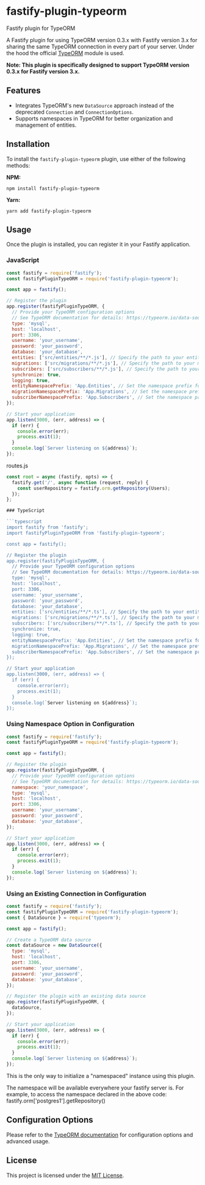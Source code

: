 # fastify-plugin-typeorm

<!-- [![Package Version](https://img.shields.io/npm/v/fastify-typeorm-plugin.svg)](https://npm.im/fastify-typeorm-plugin)
[![Build Status](https://travis-ci.org/inthepocket/fastify-typeorm-plugin.svg?branch=master)](https://travis-ci.org/inthepocket/fastify-typeorm-plugin)
[![Greenkeeper badge](https://badges.greenkeeper.io/inthepocket/fastify-typeorm-plugin.svg)](https://greenkeeper.io/)
[![Coverage Status](https://coveralls.io/repos/github/inthepocket/fastify-typeorm-plugin/badge.svg?branch=master)](https://coveralls.io/github/inthepocket/fastify-typeorm-plugin?branch=master) -->

Fastify plugin for TypeORM 

A Fastify plugin for using TypeORM version 0.3.x with Fastify version 3.x for sharing the same TypeORM connection in every part of your server.
Under the hood the official [TypeORM](https://www.npmjs.com/package/typeorm) module is used.

**Note: This plugin is specifically designed to support TypeORM version 0.3.x for Fastify version 3.x.**

## Features

- Integrates TypeORM's new `DataSource` approach instead of the deprecated `Connection` and `ConnectionOptions`.
- Supports namespaces in TypeORM for better organization and management of entities.

## Installation

To install the `fastify-plugin-typeorm` plugin, use either of the following methods:

**NPM:**

```shell
npm install fastify-plugin-typeorm
```

**Yarn:**

```shell
yarn add fastify-plugin-typeorm
```

## Usage

Once the plugin is installed, you can register it in your Fastify application.

### JavaScript

```javascript
const fastify = require('fastify');
const fastifyPluginTypeORM = require('fastify-plugin-typeorm');

const app = fastify();

// Register the plugin
app.register(fastifyPluginTypeORM, {
  // Provide your TypeORM configuration options
  // See TypeORM documentation for details: https://typeorm.io/data-source-options
  type: 'mysql',
  host: 'localhost',
  port: 3306,
  username: 'your_username',
  password: 'your_password',
  database: 'your_database',
  entities: ['src/entities/**/*.js'], // Specify the path to your entity files
  migrations: ['src/migrations/**/*.js'], // Specify the path to your migration files
  subscribers: ['src/subscribers/**/*.js'], // Specify the path to your subscriber files
  synchronize: true,
  logging: true,
  entityNamespacePrefix: 'App.Entities', // Set the namespace prefix for entities
  migrationNamespacePrefix: 'App.Migrations', // Set the namespace prefix for migrations
  subscriberNamespacePrefix: 'App.Subscribers', // Set the namespace prefix for subscribers
});

// Start your application
app.listen(3000, (err, address) => {
  if (err) {
    console.error(err);
    process.exit(1);
  }
  console.log(`Server listening on ${address}`);
});
```

routes.js

```javascript
const root = async (fastify, opts) => {
  fastify.get('/', async function (request, reply) {
    const userRepository = fastify.orm.getRepository(Users);
  });
};

### TypeScript

```typescript
import fastify from 'fastify';
import fastifyPluginTypeORM from 'fastify-plugin-typeorm';

const app = fastify();

// Register the plugin
app.register(fastifyPluginTypeORM, {
  // Provide your TypeORM configuration options
  // See TypeORM documentation for details: https://typeorm.io/data-source-options
  type: 'mysql',
  host: 'localhost',
  port: 3306,
  username: 'your_username',
  password: 'your_password',
  database: 'your_database',
  entities: ['src/entities/**/*.ts'], // Specify the path to your entity files
  migrations: ['src/migrations/**/*.ts'], // Specify the path to your migration files
  subscribers: ['src/subscribers/**/*.ts'], // Specify the path to your subscriber files
  synchronize: true,
  logging: true,
  entityNamespacePrefix: 'App.Entities', // Set the namespace prefix for entities
  migrationNamespacePrefix: 'App.Migrations', // Set the namespace prefix for migrations
  subscriberNamespacePrefix: 'App.Subscribers', // Set the namespace prefix for subscribers
});

// Start your application
app.listen(3000, (err, address) => {
  if (err) {
    console.error(err);
    process.exit(1);
  }
  console.log(`Server listening on ${address}`);
});
```

### Using Namespace Option in Configuration

```javascript
const fastify = require('fastify');
const fastifyPluginTypeORM = require('fastify-plugin-typeorm');

const app = fastify();

// Register the plugin
app.register(fastifyPluginTypeORM, {
  // Provide your TypeORM configuration options
  // See TypeORM documentation for details: https://typeorm.io/data-source-options
  namespace: 'your_namespace',
  type: 'mysql',
  host: 'localhost',
  port: 3306,
  username: 'your_username',
  password: 'your_password',
  database: 'your_database',
});

// Start your application
app.listen(3000, (err, address) => {
  if (err) {
    console.error(err);
    process.exit(1);
  }
  console.log(`Server listening on ${address}`);
});
```

### Using an Existing Connection in Configuration

```javascript
const fastify = require('fastify');
const fastifyPluginTypeORM = require('fastify-plugin-typeorm');
const { DataSource } = require('typeorm');

const app = fastify();

// Create a TypeORM data source
const dataSource = new DataSource({
  type: 'mysql',
  host: 'localhost',
  port: 3306,
  username: 'your_username',
  password: 'your_password',
  database: 'your_database',
});

// Register the plugin with an existing data source
app.register(fastifyPluginTypeORM, {
  dataSource,
});

// Start your application
app.listen(3000, (err, address) => {
  if (err) {
    console.error(err);
    process.exit(1);
  }
  console.log(`Server listening on ${address}`);
});
```
This is the only way to initialize a "namespaced" instance using this plugin.

The namespace will be available everywhere your fastify server is. For example, to access the namespace declared in the above code: fastify.orm['postgres1'].getRepository()

## Configuration Options

Please refer to the [TypeORM documentation](https://typeorm.io/data-source-options) for configuration options and advanced usage.

## License

This project is licensed under the [MIT License](LICENSE).